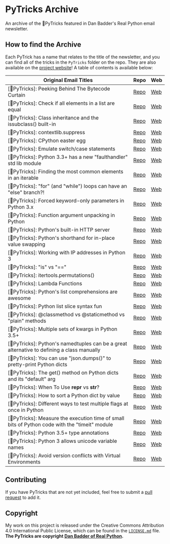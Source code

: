 # PyTricks Archive

An archive of the 🐍PyTricks featured in Dan Badder's Real Python email newsletter.

## How to find the Archive

Each PyTrick has a name that relates to the title of the newsletter, and you can find all of the tricks in the `PyTricks` folder on the repo. They are also available on the [project website](https://willtheorangeguy.github.io/PyTricks-Archive/)! A table of contents is available below:

|**Original Email Titles**|**Repo**|**Web**|
|-------------------------|--------|-------|
|[🐍PyTricks]: Peeking Behind The Bytecode Curtain|[Repo](https://github.com/willtheorangeguy/PyTricks-Archive/blob/main/PyTricks/bytecodecurtain.py)|[Web](https://willtheorangeguy.github.io/PyTricks-Archive/#bytecodecurtain)|
|[🐍PyTricks]: Check if all elements in a list are equal|[Repo](https://github.com/willtheorangeguy/PyTricks-Archive/blob/main/PyTricks/checkifallequal.py)|[Web](https://willtheorangeguy.github.io/PyTricks-Archive/#checkifallequal)|
|[🐍PyTricks]: Class inheritance and the issubclass() built-in|[Repo](https://github.com/willtheorangeguy/PyTricks-Archive/blob/main/PyTricks/classinheritance.py)|[Web](https://willtheorangeguy.github.io/PyTricks-Archive/#classinheritance)|
|[🐍PyTricks]: contextlib.suppress|[Repo](https://github.com/willtheorangeguy/PyTricks-Archive/blob/main/PyTricks/contextlib.suppress.py)|[Web](https://willtheorangeguy.github.io/PyTricks-Archive/#contextlib)|
|[🐍PyTricks]: CPython easter egg|[Repo](https://github.com/willtheorangeguy/PyTricks-Archive/blob/main/PyTricks/cpythoneasteregg.py)|[Web](https://willtheorangeguy.github.io/PyTricks-Archive/#cpythoneasteregg)|
|[🐍PyTricks]: Emulate switch/case statements|[Repo](https://github.com/willtheorangeguy/PyTricks-Archive/blob/main/PyTricks/emulateswitchcasestatements.py)|[Web](https://willtheorangeguy.github.io/PyTricks-Archive/#emulateswitchcasestatements)|
|[🐍PyTricks]: Python 3.3+ has a new "faulthandler" std lib module|[Repo](https://github.com/willtheorangeguy/PyTricks-Archive/blob/main/PyTricks/faulthandler.py)|[Web](https://willtheorangeguy.github.io/PyTricks-Archive/#faulthandler)|
|[🐍PyTricks]: Finding the most common elements in an iterable|[Repo](https://github.com/willtheorangeguy/PyTricks-Archive/blob/main/PyTricks/findmostcommonelement.py)|[Web](https://willtheorangeguy.github.io/PyTricks-Archive/#findmostcommonelement)|
|[🐍PyTricks]: "for" (and "while") loops can have an "else" branch?!|[Repo](https://github.com/willtheorangeguy/PyTricks-Archive/blob/main/PyTricks/forandwhileelsebranch.py)|[Web](https://willtheorangeguy.github.io/PyTricks-Archive/#forandwhileelsebranch)|
|[🐍PyTricks]: Forced keyword-only parameters in Python 3.x|[Repo](https://github.com/willtheorangeguy/PyTricks-Archive/blob/main/PyTricks/forcedkeywordparameters.py)|[Web](https://willtheorangeguy.github.io/PyTricks-Archive/#forcedkeywordparameters)|
|[🐍PyTricks]: Function argument unpacking in Python|[Repo](https://github.com/willtheorangeguy/PyTricks-Archive/blob/main/PyTricks/functionargumentunpacking.py)|[Web](https://willtheorangeguy.github.io/PyTricks-Archive/#functionargumentunpacking)|
|[🐍PyTricks]: Python's built-in HTTP server|[Repo](https://github.com/willtheorangeguy/PyTricks-Archive/blob/main/PyTricks/httpserver.py)|[Web](https://willtheorangeguy.github.io/PyTricks-Archive/#httpserver)|
|[🐍PyTricks]: Python's shorthand for in-place value swapping|[Repo](https://github.com/willtheorangeguy/PyTricks-Archive/blob/main/PyTricks/inplacevalueswapping.py)|[Web](https://willtheorangeguy.github.io/PyTricks-Archive/#inplacevalueswapping)|
|[🐍PyTricks]: Working with IP addresses in Python 3|[Repo](https://github.com/willtheorangeguy/PyTricks-Archive/blob/main/PyTricks/ipaddresses.py)|[Web](https://willtheorangeguy.github.io/PyTricks-Archive/#ipaddresses)|
|[🐍PyTricks]: "is" vs "=="|[Repo](https://github.com/willtheorangeguy/PyTricks-Archive/blob/main/PyTricks/isvsequals.py)|[Web](https://willtheorangeguy.github.io/PyTricks-Archive/#isvsequals)|
|[🐍PyTricks]: itertools.permutations()|[Repo](https://github.com/willtheorangeguy/PyTricks-Archive/blob/main/PyTricks/itertools.permutations.py)|[Web](https://willtheorangeguy.github.io/PyTricks-Archive/#itertools)|
|[🐍PyTricks]: Lambda Functions|[Repo](https://github.com/willtheorangeguy/PyTricks-Archive/blob/main/PyTricks/lambdafunctions.py)|[Web](https://willtheorangeguy.github.io/PyTricks-Archive/#lambdafunctions)|
|[🐍PyTricks]: Python's list comprehensions are awesome|[Repo](https://github.com/willtheorangeguy/PyTricks-Archive/blob/main/PyTricks/listcomprehensions.py)|[Web](https://willtheorangeguy.github.io/PyTricks-Archive/#listcomprehensions)|
|[🐍PyTricks]: Python list slice syntax fun|[Repo](https://github.com/willtheorangeguy/PyTricks-Archive/blob/main/PyTricks/listslice.py)|[Web](https://willtheorangeguy.github.io/PyTricks-Archive/#listslice)|
|[🐍PyTricks]: @classmethod vs @staticmethod vs "plain" methods|[Repo](https://github.com/willtheorangeguy/PyTricks-Archive/blob/main/PyTricks/methodscomparison.py)|[Web](https://willtheorangeguy.github.io/PyTricks-Archive/#methodscomparison)|
|[🐍PyTricks]: Multiple sets of kwargs in Python 3.5+|[Repo](https://github.com/willtheorangeguy/PyTricks-Archive/blob/main/PyTricks/multiplekwargs.py)|[Web](https://willtheorangeguy.github.io/PyTricks-Archive/#multiplekwargs)|
|[🐍PyTricks]: Python's namedtuples can be a great alternative to defining a class manually|[Repo](https://github.com/willtheorangeguy/PyTricks-Archive/blob/main/PyTricks/namedtuplealternative.py)|[Web](https://willtheorangeguy.github.io/PyTricks-Archive/#namedtuplealternative)|
|[🐍PyTricks]: You can use "json.dumps()" to pretty-print Python dicts|[Repo](https://github.com/willtheorangeguy/PyTricks-Archive/blob/main/PyTricks/prettyprintdicts.py)|[Web](https://willtheorangeguy.github.io/PyTricks-Archive/#prettyprintdicts)|
|[🐍PyTricks]: The get() method on Python dicts and its "default" arg|[Repo](https://github.com/willtheorangeguy/PyTricks-Archive/blob/main/PyTricks/pythondictgetmethod.py)|[Web](https://willtheorangeguy.github.io/PyTricks-Archive/#pythondictgetmethod)|
|[🐍PyTricks]: When To Use __repr__ vs __str__?|[Repo](https://github.com/willtheorangeguy/PyTricks-Archive/blob/main/PyTricks/reprvsstr.py)|[Web](https://willtheorangeguy.github.io/PyTricks-Archive/#reprvsstr)|
|[🐍PyTricks]: How to sort a Python dict by value|[Repo](https://github.com/willtheorangeguy/PyTricks-Archive/blob/main/PyTricks/sortdictbyvalue.py)|[Web](https://willtheorangeguy.github.io/PyTricks-Archive/#sortdictbyvalue)|
|[🐍PyTricks]: Different ways to test multiple flags at once in Python|[Repo](https://github.com/willtheorangeguy/PyTricks-Archive/blob/main/PyTricks/testmultipleflags.py)|[Web](https://willtheorangeguy.github.io/PyTricks-Archive/#testmultipleflags)|
|[🐍PyTricks]: Measure the execution time of small bits of Python code with the "timeit" module|[Repo](https://github.com/willtheorangeguy/PyTricks-Archive/blob/main/PyTricks/timeit.py)|[Web](https://willtheorangeguy.github.io/PyTricks-Archive/#timeit)|
|[🐍PyTricks]: Python 3.5+ type annotations|[Repo](https://github.com/willtheorangeguy/PyTricks-Archive/blob/main/PyTricks/typeannotations.py)|[Web](https://willtheorangeguy.github.io/PyTricks-Archive/#typeannotations)|
|[🐍PyTricks]: Python 3 allows unicode variable names|[Repo](https://github.com/willtheorangeguy/PyTricks-Archive/blob/main/PyTricks/unicodevariablename.py)|[Web](https://willtheorangeguy.github.io/PyTricks-Archive/#unicodevariablename)|
|[🐍PyTricks]: Avoid version conflicts with Virtual Environments|[Repo](https://github.com/willtheorangeguy/PyTricks-Archive/blob/main/PyTricks/virtualenvs.py)|[Web](https://willtheorangeguy.github.io/PyTricks-Archive/#virtualenvs)|

## Contributing

If you have PyTricks that are not yet included, feel free to submit a [pull request](https://github.com/willtheorangeguy/PyTricks-Archive/pulls) to add it. 

## Copyright

My work on this project is released under the Creative Commons Attribution 4.0 International Public License, which can be found in the [`LICENSE.md`](LICENSE.md) file. **The PyTricks are copyright [Dan Badder of Real Python](https://realpython.com/).**
